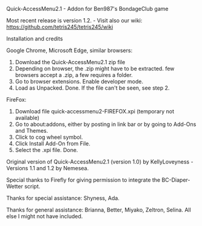 Quick-AccessMenu2.1 - Addon for Ben987's BondageClub game 

Most recent release is version 1.2. - Visit also our wiki: https://github.com/tetris245/tetris245/wiki

Installation and credits

Google Chrome, Microsoft Edge, similar browsers:
1. Download the Quick-AccessMenu2.1 zip file
2. Depending on browser, the .zip might have to be extracted. few browsers accept a .zip, a few requires a folder.
3. Go to browser extensions. Enable developer mode.
4. Load as Unpacked. Done. If the file can't be seen, see step 2.

FireFox:
1. Download file quick-accessmenu2-FIREFOX.xpi (temporary not available)
2. Go to about:addons, either by posting in link bar or by going to Add-Ons and Themes.
3. Click to cog wheel symbol.
4. Click Install Add-On from File.
5. Select the .xpi file. Done.

Original version of Quick-AccessMenu2.1 (version 1.0) by KellyLoveyness - Versions 1.1 and 1.2 by Nemesea.

Special thanks to Firefly for giving permission to integrate the BC-Diaper-Wetter script.

Thanks for special assistance:
Shyness, Ada.

Thanks for general assistance:
Brianna, Better, Miyako, Zeltron, Selina.
All else I might not have included.
